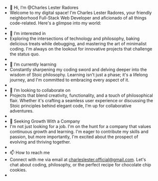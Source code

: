 - 👋 Hi, I’m @Charles Lester Radores
- Welcome to my digital space! I'm Charles Lester Radores, your friendly neighborhood Full-Stack Web Developer and aficionado of all things code-related. Here's a glimpse into my world:
- 
- 👀 I’m interested in 
- Exploring the intersections of technology and philosophy, baking delicious treats while debugging, and mastering the art of minimalist coding. I'm always on the lookout for innovative projects that challenge the status quo.
- 
- 🌱 I’m currently learning
- Constantly sharpening my coding sword and delving deeper into the wisdom of Stoic philosophy. Learning isn't just a phase; it's a lifelong journey, and I'm committed to embracing every aspect of it.
- 
- 💞️ I’m looking to collaborate on
- Projects that blend creativity, functionality, and a touch of philosophical flair. Whether it's crafting a seamless user experience or discussing the Stoic principles behind elegant code, I'm up for collaborative adventures.
- 
- 🚀 Seeking Growth With a Company
- I'm not just looking for a job. I'm on the hunt for a company that values continuous growth and learning. I'm eager to contribute my skills and passion, but more importantly, I'm excited about the prospect of evolving and thriving together.
- 
- 📫 How to reach me
- Connect with me via email at [charleslester.official@gmail.com](mailto:charleslester.official@gmail.com). Let's chat about coding, philosophy, or the perfect recipe for chocolate chip cookies.
- 
<!---
Looking forward to connecting and exploring the vast realms of technology and wisdom together!

Cheers, Charles Lester Radores
--->

